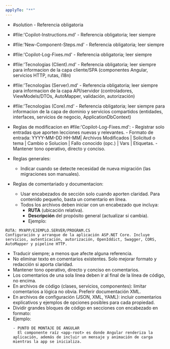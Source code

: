 ```yaml
---
applyTo: "**"
---
```


- #solution - Referencia obligatoria
- #file:'Copilot-Instructions.md' - Referencia obligatoria; leer siempre
- #file:'New-Component-Steps.md' - Referencia obligatoria; leer siempre
- #file:'Copilot-Log-Fixes.md' - Referencia obligatoria; leer siempre
- #file:'Tecnologias (Client).md' - Referencia obligatoria; leer siempre para informacion de la capa cliente/SPA (componentes Angular, servicios HTTP, rutas, i18n)
- #file:'Tecnologías (Server).md' - Referencia obligatoria; leer siempre para informacion de la capa API/servidor (controladores, ViewModels/DTOs, AutoMapper, validación, autorización)
- #file:'Tecnologias (Core).md' - Referencia obligatoria; leer siempre para informacion de la capa de dominio y servicios compartidos (entidades, interfaces, servicios de negocio, ApplicationDbContext)

- Reglas de modificacion en #file:'Copilot-Log-Fixes.md': 
        - Registrar solo entradas que aporten lecciones nuevas y relevantes.
        - Formato de entrada: YYYY-MM-DD HH-MM| Archivos Modificados | Solicitud o tema | Cambio o Solucion | Fallo conocido (opc.) | Vars | Etiquetas.
        - Mantener tono operativo, directo y conciso.

- Reglas generales:
    - Indicar cuando se detecte necesidad de nueva migración (las migraciones son manuales).

- Reglas de comentariado y documentacion:
    - Usar encabezados de sección solo cuando aporten claridad. Para contenido pequeño, basta un comentario en línea. 
    - Todos los archivos deben iniciar con un encabezado que incluya:
        - **RUTA** (ubicación relativa).
        - **Descripción** del propósito general (actualizar si cambia).
        - Ejemplo:
```
RUTA: MYAPP/EJEMPLO.SERVER/PROGRAM.CS
Configuración y arranque de la aplicación ASP.NET Core. Incluye servicios, autenticación, autorización, OpenIddict, Swagger, CORS, AutoMapper y pipeline HTTP.
```
- Traducir siempre; a menos que afecte alguna referencia.
- No eliminar texto en comentarios existentes. Solo mejorar formato y redacción si aporta claridad.
- Mantener tono operativo, directo y conciso en comentarios.
- Los comentarios de una sola línea deben ir al final de la línea de código, no encima.
- En archivos de código (clases, servicios, componentes): limitar comentarios a lógica no obvia. Preferir documentación XML.
- En archivos de configuración (JSON, XML, YAML): incluir comentarios explicativos y ejemplos de opciones posibles para cada propiedad.
- Dividir grandes bloques de código en secciones con encabezado en formato:
- Ejemplo:
  ```
  - PUNTO DE MONTAJE DE ANGULAR
    El componente raíz <app-root> es donde Angular renderiza la aplicación, además de incluir un mensaje y animación de carga mientras la app se inicializa.
  ```
